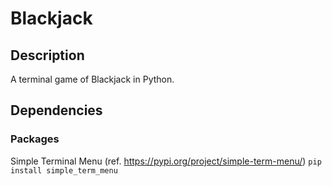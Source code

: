 # Blackjack

## Description
A terminal game of Blackjack in Python.

## Dependencies
### Packages
Simple Terminal Menu (ref. https://pypi.org/project/simple-term-menu/)
	`pip install simple_term_menu`
